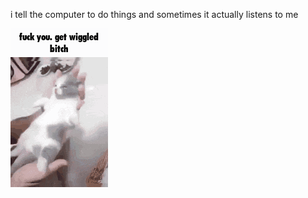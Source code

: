 i tell the computer to do things and sometimes it actually listens to me
<!--START_SECTION:update_image-->
<img src=https://raw.githubusercontent.com/sneakykestrel/sneakykestrel/main/.github/images/get-wiggled.gif height="" width="" align=left alt=kitty />
<!--END_SECTION:update_image-->

